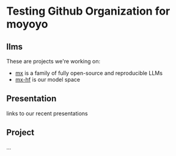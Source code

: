 # Testing Github Organization for moyoyo

## llms

These are projects we're working on:

* [mx](https://github.com/moxin-org/Moxin-LLM) is a family of fully open-source and reproducible LLMs
* [mx-hf](https://huggingface.co/moxin-org) is our model space

## Presentation

links to our recent presentations

## Project

...


<!--

**Here are some ideas to get you started:**

🙋‍♀️ A short introduction - what is your organization all about?
🌈 Contribution guidelines - how can the community get involved?
👩‍💻 Useful resources - where can the community find your docs? Is there anything else the community should know?
🍿 Fun facts - what does your team eat for breakfast?
🧙 Remember, you can do mighty things with the power of [Markdown](https://docs.github.com/github/writing-on-github/getting-started-with-writing-and-formatting-on-github/basic-writing-and-formatting-syntax)
-->
